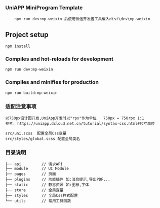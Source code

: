 ### UniAPP MiniProgram Template
``` 小程序模板
    npm run dev:mp-weixin 后使用微信开发者工具载入dist\dev\mp-weixin
```

## Project setup
```
npm install
```

### Compiles and hot-reloads for development
```
npm run dev:mp-weixin
```

### Compiles and minifies for production
```
npm run build:mp-weixin
```

### 适配注意事项
``` 
以750px设计图开发,UniApp开发时以"rpx"作为单位   750px = 750rpx 1:1
参考: https://uniapp.dcloud.net.cn/tutorial/syntax-css.html#尺寸单位
```
```
src/uni.scss  配置全局Css变量
src/styles/global.scss 配置全局类名
```

### 目录说明
```
├── api         // 请求API                            
├── module      // UI Module               
├── pages       // 页面           
├── plugins     // 功能插件 如:消息提示,导出PDF...          
├── static      // 静态资源 如:图标,字体        
├── store       // 全局变量
├── styles      // 全局Css样式配置        
└── utils       // 常用工具函数        
```
